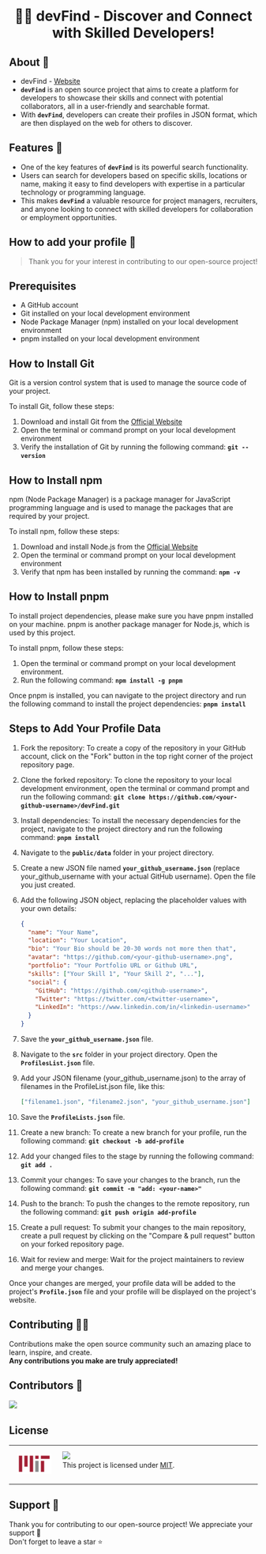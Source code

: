 <div align="center">
<h1>👩‍💻 devFind - Discover and Connect with Skilled Developers!</h1>
</div>

## About 🚀

- devFind - [Website](https://dev-find.vercel.app/)
- **`devFind`** is an open source project that aims to create a platform for developers to showcase their skills and connect with potential collaborators, all in a user-friendly and searchable format.
- With **`devFind`**, developers can create their profiles in JSON format, which are then displayed on the web for others to discover.

## Features 💪

- One of the key features of **`devFind`** is its powerful search functionality.
- Users can search for developers based on specific skills, locations or name, making it easy to find developers with expertise in a particular technology or programming language.
- This makes **`devFind`** a valuable resource for project managers, recruiters, and anyone looking to connect with skilled developers for collaboration or employment opportunities.

## How to add your profile 🤔

> Thank you for your interest in contributing to our open-source project! <br>

## Prerequisites

- A GitHub account
- Git installed on your local development environment
- Node Package Manager (npm) installed on your local development environment
- pnpm installed on your local development environment

## How to Install Git

Git is a version control system that is used to manage the source code of your project.

To install Git, follow these steps:

1. Download and install Git from the [Official Website](https://git-scm.com/downloads)
2. Open the terminal or command prompt on your local development environment
3. Verify the installation of Git by running the following command:
   **`git --version`**

## How to Install npm

npm (Node Package Manager) is a package manager for JavaScript programming language and is used to manage the packages that are required by your project.

To install npm, follow these steps:

1. Download and install Node.js from the [Official Website](https://nodejs.org/en/download/)
2. Open the terminal or command prompt on your local development environment
3. Verify that npm has been installed by running the command: **`npm -v`**

## How to Install pnpm

To install project dependencies, please make sure you have pnpm installed on your machine. pnpm is another package manager for Node.js, which is used by this project.

To install pnpm, follow these steps:

1. Open the terminal or command prompt on your local development environment.
2. Run the following command: **`npm install -g pnpm`**

Once pnpm is installed, you can navigate to the project directory and run the following command to install the project dependencies: **`pnpm install`**

## Steps to Add Your Profile Data

1. Fork the repository: To create a copy of the repository in your GitHub account, click on the "Fork" button in the top right corner of the project repository page.
2. Clone the forked repository: To clone the repository to your local development environment, open the terminal or command prompt and run the following command:
   **`git clone https://github.com/<your-github-username>/devFind.git`**

3. Install dependencies: To install the necessary dependencies for the project, navigate to the project directory and run the following command:
   **`pnpm install`**
4. Navigate to the **`public/data`** folder in your project directory.
5. Create a new JSON file named **`your_github_username.json`** (replace your_github_username with your actual GitHub username). Open the file you just created.
6. Add the following JSON object, replacing the placeholder values with your own details:
   ```json
   {
     "name": "Your Name",
     "location": "Your Location",
     "bio": "Your Bio should be 20-30 words not more then that",
     "avatar": "https://github.com/<your-github-username>.png",
     "portfolio": "Your Portfolio URL or Github URL",
     "skills": ["Your Skill 1", "Your Skill 2", "..."],
     "social": {
       "GitHub": "https://github.com/<github-username>",
       "Twitter": "https://twitter.com/<twitter-username>",
       "LinkedIn": "https://www.linkedin.com/in/<linkedin-username>"
     }
   }
   ```
7. Save the **`your_github_username.json`** file.
8. Navigate to the **`src`** folder in your project directory. Open the **`ProfilesList.json`** file.
9. Add your JSON filename (your_github_username.json) to the array of filenames in the ProfileList.json file, like this:

   ```json
   ["filename1.json", "filename2.json", "your_github_username.json"]
   ```

10. Save the **`ProfileLists.json`** file.
11. Create a new branch: To create a new branch for your profile, run the following command:
    **`git checkout -b add-profile`**
12. Add your changed files to the stage by running the following command:
    **`git add .`**
13. Commit your changes: To save your changes to the branch, run the following command:
    **`git commit -m "add: <your-name>"`**
14. Push to the branch: To push the changes to the remote repository, run the following command:
    **`git push origin add-profile`**
15. Create a pull request: To submit your changes to the main repository, create a pull request by clicking on the "Compare & pull request" button on your forked repository page.
16. Wait for review and merge: Wait for the project maintainers to review and merge your changes.

Once your changes are merged, your profile data will be added to the project's **`Profile.json`** file and your profile will be displayed on the project's website.

## Contributing 👨‍💻

Contributions make the open source community such an amazing place to learn, inspire, and create. <br>
**Any contributions you make are truly appreciated!**

## Contributors 🤝

<a href="https://github.com/shyamtawli/devFind/graphs/contributors">
  <img src="https://contrib.rocks/image?repo=shyamtawli/devFind" />
</a>

## License

<table>
  <tr>
     <td>
       <p align="center"> <img src="https://github.com/malivinayak/malivinayak/blob/main/LICENSE-Logo/MIT.png?raw=true" width="80%"></img>
    </td>
    <td> 
      <img src="https://img.shields.io/badge/License-MIT-yellow.svg"/> <br> 
This project is licensed under <a href="./LICENSE">MIT</a>. <img width=2300/>
    </td>
  </tr>
</table>

## Support 🙏

Thank you for contributing to our open-source project! We appreciate your support 🚀 <br>
Don't forget to leave a star ⭐
